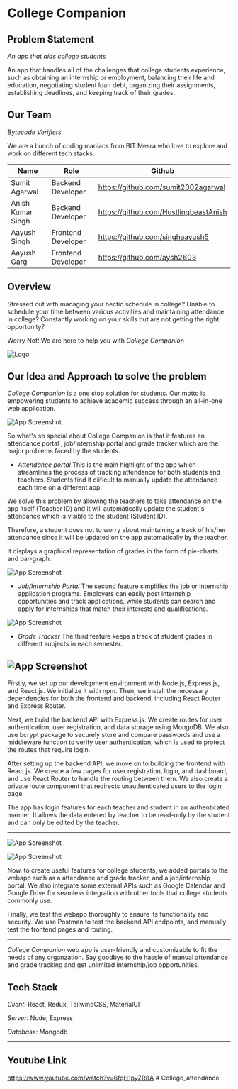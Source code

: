 # College Companion

## Problem Statement

*An app that aids college students*

An app that handles all of the challenges that college students experience, such as obtaining an internship or employment, balancing their life and education, negotiating student loan debt, organizing their assignments, establishing deadlines, and keeping track of their grades.

## Our Team
*Bytecode Verifiers*

We are a bunch of coding maniacs from BIT Mesra who love to explore and work on different tech stacks.

Name | Role | Github |
--- | --- | --- |
Sumit Agarwal | Backend Developer | https://github.com/sumit2002agarwal |
Anish Kumar Singh | Backend Developer | https://github.com/HustlingbeastAnish |
Aayush Singh | Frontend Developer | https://github.com/singhaayush5 |
Aayush Garg | Frontend Developer | https://github.com/aysh2603 |


## Overview

Stressed out with managing your hectic schedule in college?
Unable to schedule your time between various activities and maintaining attendance in college?
Constantly working on your skills but are not getting the right opportunity?

Worry Not!
We are here to help you with *College Companion*

![Logo](https://imgtr.ee/images/2023/04/16/yh9dQ.png)

## Our Idea and Approach to solve the problem

*College Companion* is a one stop solution for students. Our motto is empowering students to achieve academic success through an all-in-one web application.

![App Screenshot](https://imgtr.ee/images/2023/04/16/y4mOb.png)

So what's so special about College Companion is that it features an attendance portal , job/internship portal and grade tracker which are the major problems faced by the students.

* *Attendance portal*
This is the main highlight of the app which streamlines the process of tracking attendance for both students and teachers. Students find it diificult to manually update the attendance each time on a different app.

We solve this problem by allowing the teachers to take attendance on the app itself (Teacher ID) and it will automatically update the student's attendance which is visible to the student (Student ID).

Therefore, a student does not to worry about maintaining a track of his/her attendance since it will be updated on the app automatically by the teacher.

It displays a graphical representation of grades in the form of pie-charts and bar-graph.

![App Screenshot](https://imgtr.ee/images/2023/04/16/y4pLU.png)

* *Job/Internship Portal*
The second feature simplifies the job or internship application programs. Employers can easily post internship opportunities and track applications, while students can search and apply for internships that match their interests and qualifications.

![App Screenshot](https://imgtr.ee/images/2023/04/16/y4TYR.png)

* *Grade Tracker*
The third feature keeps a track of student grades in different subjects in each semester. 

![App Screenshot](https://imgtr.ee/images/2023/04/16/y4DFB.png)
----------------------------------------------------------
Firstly, we set up our development environment with Node.js, Express.js, and React.js. We initialize it with npm. Then, we install the necessary dependencies for both the frontend and backend, including React Router and Express Router.

Next, we build the backend API with Express.js. We create routes for user authentication, user registration, and data storage using MongoDB. We also use bcrypt package to securely store and compare passwords and use a middleware function to verify user authentication, which is used to protect the routes that require login.

After setting up the backend API, we move on to building the frontend with React.js. We create a few pages for user registration, login, and dashboard, and use React Router to handle the routing between them. We also create a private route component that redirects unauthenticated users to the login page.

The app has login features for each teacher and student in an authenticated manner. It allows the data entered by teacher to be read-only by the student and can only be edited by the teacher.

-----------------------------------------------
![App Screenshot](https://imgtr.ee/images/2023/04/16/y4QkQ.png)

![App Screenshot](https://imgtr.ee/images/2023/04/16/y4YsI.png)

Now, to create useful features for college students, we added portals to the webapp such as a attendance and grade tracker, and a job/internship portal. We also integrate some external APIs such as Google Calendar and Google Drive for seamless integration with other tools that college students commonly use.

Finally, we test the webapp thoroughly to ensure its functionality and security. We use Postman to test the backend API endpoints, and manually test the frontend pages and routing. 

-------------------------------

*College Companion* web app is user-friendly and customizable to fit the needs of any organzation. Say goodbye to the hassle of manual attendance and grade tracking and get unlimited internship/job opportunities.

## Tech Stack

*Client:* React, Redux, TailwindCSS, MaterialUI

*Server:* Node, Express

*Database:* Mongodb

----------------------------------

## Youtube Link

https://www.youtube.com/watch?v=6fqH1pyZR8A
#   C o l l e g e _ a t t e n d a n c e  
 